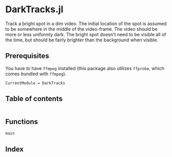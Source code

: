 # DarkTracks.jl 

Track a bright spot in a dim video. The initial location of the spot is assumed to be somewhere in the middle of the video-frame. The video should be more or less uniformly dark. The bright spot doesn't need to be visible all of the time, but should be fairly brighter than the background when visible.

## Prerequisites

You have to have `ffmpeg` installed (this package also utilizes `ffprobe`, which comes bundled with `ffmpeg`).

```@meta
CurrentModule = DarkTracks
```

## Table of contents

```@contents
```

## Functions

```@docs
main
```

## Index

```@index
```

